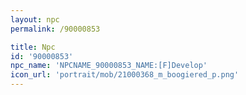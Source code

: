 ```yaml
---
layout: npc
permalink: /90000853

title: Npc
id: '90000853'
npc_name: 'NPCNAME_90000853_NAME:[F]Develop'
icon_url: 'portrait/mob/21000368_m_boogiered_p.png'
---
```

